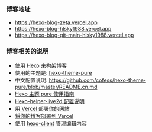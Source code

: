 ### 博客地址

- https://hexo-blog-zeta.vercel.app
- https://hexo-blog-hlsky1988.vercel.app
- https://hexo-blog-git-main-hlsky1988.vercel.app

### 博客相关的说明

- 使用 [Hexo](https://hexo.io/zh-cn/) 来构架博客
- 使用的主题是: [hexo-theme-pure](https://github.com/cofess/hexo-theme-pure)
- 中文配置说明: https://github.com/cofess/hexo-theme-pure/blob/master/README.cn.md
- [Hexo 主题 pure 使用指南](https://blog.plcent.com/2019/11/05/hexo-theme-pure/index.html)
- [Hexo-helper-live2d 配置说明](https://github.com/xiazeyu/live2d-widget-models)
- [用 Vercel 部署你的网站](https://sspai.com/post/63028)
- [将你的博客部署到 Vercel](https://snow.js.org/hexo-vercel/)
- 使用 [hexo-client](https://github.com/gaoyoubo/hexo-client) 管理编辑内容
